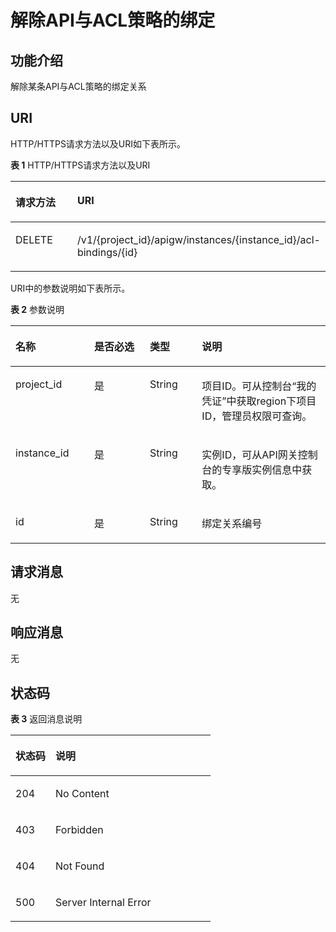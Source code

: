 # 解除API与ACL策略的绑定<a name="apig-phapi-180713097"></a>

## 功能介绍<a name="section56668631"></a>

解除某条API与ACL策略的绑定关系

## URI<a name="section40255631"></a>

HTTP/HTTPS请求方法以及URI如下表所示。

**表 1**  HTTP/HTTPS请求方法以及URI

<a name="table52942781"></a>
<table><thead align="left"><tr id="row36583141"><th class="cellrowborder" valign="top" width="34.339999999999996%" id="mcps1.2.3.1.1"><p id="p10444414"><a name="p10444414"></a><a name="p10444414"></a>请求方法</p>
</th>
<th class="cellrowborder" valign="top" width="65.66%" id="mcps1.2.3.1.2"><p id="p40691167"><a name="p40691167"></a><a name="p40691167"></a>URI</p>
</th>
</tr>
</thead>
<tbody><tr id="row7650225"><td class="cellrowborder" valign="top" width="34.339999999999996%" headers="mcps1.2.3.1.1 "><p id="p15688475"><a name="p15688475"></a><a name="p15688475"></a>DELETE</p>
</td>
<td class="cellrowborder" valign="top" width="65.66%" headers="mcps1.2.3.1.2 "><p id="p62806982"><a name="p62806982"></a><a name="p62806982"></a>/v1/{project_id}/apigw/instances/{instance_id}/acl-bindings/{id}</p>
</td>
</tr>
</tbody>
</table>

URI中的参数说明如下表所示。

**表 2**  参数说明

<a name="table54200794"></a>
<table><thead align="left"><tr id="row33794268"><th class="cellrowborder" valign="top" width="25%" id="mcps1.2.5.1.1"><p id="p52981202"><a name="p52981202"></a><a name="p52981202"></a>名称</p>
</th>
<th class="cellrowborder" valign="top" width="17.669999999999998%" id="mcps1.2.5.1.2"><p id="p63618976"><a name="p63618976"></a><a name="p63618976"></a>是否必选</p>
</th>
<th class="cellrowborder" valign="top" width="16.53%" id="mcps1.2.5.1.3"><p id="p52863471"><a name="p52863471"></a><a name="p52863471"></a>类型</p>
</th>
<th class="cellrowborder" valign="top" width="40.8%" id="mcps1.2.5.1.4"><p id="p54082791"><a name="p54082791"></a><a name="p54082791"></a>说明</p>
</th>
</tr>
</thead>
<tbody><tr id="row13634185016206"><td class="cellrowborder" valign="top" width="25%" headers="mcps1.2.5.1.1 "><p id="p55878963"><a name="p55878963"></a><a name="p55878963"></a>project_id</p>
</td>
<td class="cellrowborder" valign="top" width="17.669999999999998%" headers="mcps1.2.5.1.2 "><p id="p29902160"><a name="p29902160"></a><a name="p29902160"></a>是</p>
</td>
<td class="cellrowborder" valign="top" width="16.53%" headers="mcps1.2.5.1.3 "><p id="p6155914"><a name="p6155914"></a><a name="p6155914"></a>String</p>
</td>
<td class="cellrowborder" valign="top" width="40.8%" headers="mcps1.2.5.1.4 "><p id="p28867016"><a name="p28867016"></a><a name="p28867016"></a>项目ID。可从控制台“我的凭证”中获取region下项目ID，管理员权限可查询。</p>
</td>
</tr>
<tr id="row7344250182011"><td class="cellrowborder" valign="top" width="25%" headers="mcps1.2.5.1.1 "><p id="p1780913159538"><a name="p1780913159538"></a><a name="p1780913159538"></a>instance_id</p>
</td>
<td class="cellrowborder" valign="top" width="17.669999999999998%" headers="mcps1.2.5.1.2 "><p id="p9809215115310"><a name="p9809215115310"></a><a name="p9809215115310"></a>是</p>
</td>
<td class="cellrowborder" valign="top" width="16.53%" headers="mcps1.2.5.1.3 "><p id="p1280914152538"><a name="p1280914152538"></a><a name="p1280914152538"></a>String</p>
</td>
<td class="cellrowborder" valign="top" width="40.8%" headers="mcps1.2.5.1.4 "><p id="p1880914157537"><a name="p1880914157537"></a><a name="p1880914157537"></a>实例ID，可从API网关控制台的专享版实例信息中获取。</p>
</td>
</tr>
<tr id="row18629935"><td class="cellrowborder" valign="top" width="25%" headers="mcps1.2.5.1.1 "><p id="p32629743"><a name="p32629743"></a><a name="p32629743"></a>id</p>
</td>
<td class="cellrowborder" valign="top" width="17.669999999999998%" headers="mcps1.2.5.1.2 "><p id="p25763536"><a name="p25763536"></a><a name="p25763536"></a>是</p>
</td>
<td class="cellrowborder" valign="top" width="16.53%" headers="mcps1.2.5.1.3 "><p id="p6471673"><a name="p6471673"></a><a name="p6471673"></a>String</p>
</td>
<td class="cellrowborder" valign="top" width="40.8%" headers="mcps1.2.5.1.4 "><p id="p54443539"><a name="p54443539"></a><a name="p54443539"></a>绑定关系编号</p>
</td>
</tr>
</tbody>
</table>

## 请求消息<a name="section26756366"></a>

无

## 响应消息<a name="section5160633122513"></a>

无

## 状态码<a name="section39480708"></a>

**表 3**  返回消息说明

<a name="table50690617"></a>
<table><thead align="left"><tr id="row40699524"><th class="cellrowborder" valign="top" width="20%" id="mcps1.2.3.1.1"><p id="p8327115"><a name="p8327115"></a><a name="p8327115"></a>状态码</p>
</th>
<th class="cellrowborder" valign="top" width="80%" id="mcps1.2.3.1.2"><p id="p3407735"><a name="p3407735"></a><a name="p3407735"></a>说明</p>
</th>
</tr>
</thead>
<tbody><tr id="row7591152"><td class="cellrowborder" valign="top" width="20%" headers="mcps1.2.3.1.1 "><p id="p10903581"><a name="p10903581"></a><a name="p10903581"></a>204</p>
</td>
<td class="cellrowborder" valign="top" width="80%" headers="mcps1.2.3.1.2 "><p id="p10774887"><a name="p10774887"></a><a name="p10774887"></a>No Content</p>
</td>
</tr>
<tr id="row29865122"><td class="cellrowborder" valign="top" width="20%" headers="mcps1.2.3.1.1 "><p id="p3155809"><a name="p3155809"></a><a name="p3155809"></a>403</p>
</td>
<td class="cellrowborder" valign="top" width="80%" headers="mcps1.2.3.1.2 "><p id="p54294001"><a name="p54294001"></a><a name="p54294001"></a>Forbidden</p>
</td>
</tr>
<tr id="row18883967"><td class="cellrowborder" valign="top" width="20%" headers="mcps1.2.3.1.1 "><p id="p53206347"><a name="p53206347"></a><a name="p53206347"></a>404</p>
</td>
<td class="cellrowborder" valign="top" width="80%" headers="mcps1.2.3.1.2 "><p id="p14746811"><a name="p14746811"></a><a name="p14746811"></a>Not Found</p>
</td>
</tr>
<tr id="row65612436"><td class="cellrowborder" valign="top" width="20%" headers="mcps1.2.3.1.1 "><p id="p13007094"><a name="p13007094"></a><a name="p13007094"></a>500</p>
</td>
<td class="cellrowborder" valign="top" width="80%" headers="mcps1.2.3.1.2 "><p id="p6744143"><a name="p6744143"></a><a name="p6744143"></a>Server Internal Error</p>
</td>
</tr>
</tbody>
</table>

